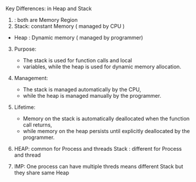 Key Differences: in Heap and Stack

1) : both are Memory Region
2) Stack: constant Memory ( managed by CPU )
  - Heap : Dynamic memory ( managed by programmer)

3) Purpose: 
   - The stack is used for function calls and local 
   - variables, while the heap is used for dynamic memory allocation.

4) Management:  
    - The stack is managed automatically by the CPU, 
    - while the heap is managed manually by the programmer.

5) Lifetime: 
    - Memory on the stack is automatically deallocated 
      when the function call returns, 
    - while memory on the heap 
      persists until explicitly deallocated by the programmer.

6) HEAP: common for Process and threads
   Stack : different for Process and thread
7) IMP:  One process can have multiple threds means 
       different Stack but they share same Heap 